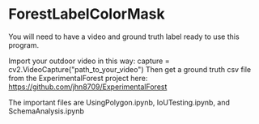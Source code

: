 # ForestLabelColorMask

You will need to have a video and ground truth label ready to use this program. 

Import your outdoor video in this way: capture = cv2.VideoCapture("path_to_your_video")
Then get a ground truth csv file from the ExperimentalForest project here: https://github.com/jhn8709/ExperimentalForest

The important files are UsingPolygon.ipynb, IoUTesting.ipynb, and SchemaAnalysis.ipynb
